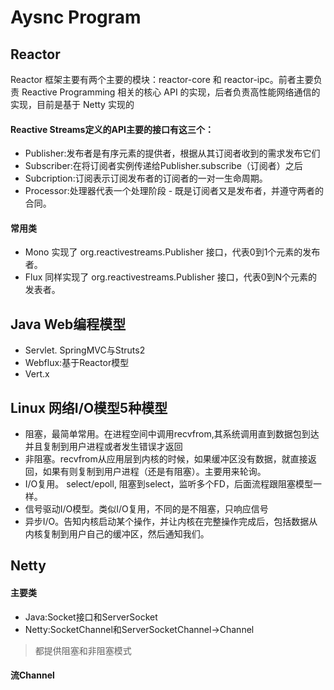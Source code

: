 # Aysnc Program
## Reactor
Reactor 框架主要有两个主要的模块：reactor-core 和 reactor-ipc。前者主要负责 Reactive Programming 相关的核心 API 的实现，后者负责高性能网络通信的实现，目前是基于 Netty 实现的
#### Reactive Streams定义的API主要的接口有这三个：
- Publisher:发布者是有序元素的提供者，根据从其订阅者收到的需求发布它们
- Subscriber:在将订阅者实例传递给Publisher.subscribe（订阅者）之后
- Subcription:订阅表示订阅发布者的订阅者的一对一生命周期。
- Processor:处理器代表一个处理阶段 - 既是订阅者又是发布者，并遵守两者的合同。
#### 常用类
- Mono 实现了 org.reactivestreams.Publisher 接口，代表0到1个元素的发布者。
- Flux 同样实现了 org.reactivestreams.Publisher 接口，代表0到N个元素的发表者。
## Java Web编程模型
- Servlet. SpringMVC与Struts2
- Webflux:基于Reactor模型
- Vert.x
## Linux 网络I/O模型5种模型
- 阻塞，最简单常用。在进程空间中调用recvfrom,其系统调用直到数据包到达并且复制到用户进程或者发生错误才返回
- 非阻塞。recvfrom从应用层到内核的时候，如果缓冲区没有数据，就直接返回，如果有则复制到用户进程（还是有阻塞）。主要用来轮询。
- I/O复用。 select/epoll, 阻塞到select，监听多个FD，后面流程跟阻塞模型一样。
- 信号驱动I/O模型。类似I/O复用，不同的是不阻塞，只响应信号
- 异步I/O。告知内核启动某个操作，并让内核在完整操作完成后，包括数据从内核复制到用户自己的缓冲区，然后通知我们。
## Netty
#### 主要类
- Java:Socket接口和ServerSocket
- Netty:SocketChannel和ServerSocketChannel->Channel
>都提供阻塞和非阻塞模式
#### 流Channel

